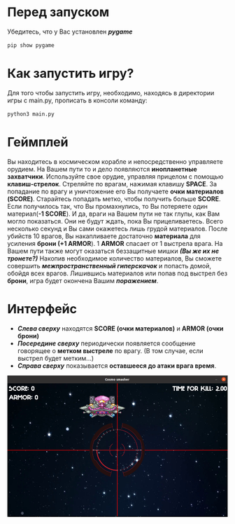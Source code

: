 # Перед запуском
Убедитесь, что у Вас установлен ***pygame***
```bash
pip show pygame
```
# Как запустить игру?
Для того чтобы запустить игру, необходимо, находясь в 
директории игры с main.py, прописать в консоли команду:  
```bash
python3 main.py
```
# Геймплей
Вы находитесь в космическом корабле и непосредственно
управляете орудием. На Вашем пути то и дело появляются
**инопланетные захватчики**. Используйте свое орудие, управляя
прицелом с помощью **клавиш-стрелок**. Стреляйте по врагам,
нажимая клавишу **SPACE**. За попадание по врагу и уничтожение
его Вы получаете **очки материалов (SCORE)**. Старайтесь попадать метко, 
чтобы получить больше **SCORE**. Если получилось так, что Вы 
промахнулись, то Вы потеряете один материал(**-1 SCORE**). И да, враги на Вашем пути 
не так глупы, как Вам могло показаться. Они не будут ждать, 
пока Вы прицеливаетесь. Всего несколько секунд и Вы сами окажетесь лишь
грудой материалов. После убийств 10 врагов, Вы
накапливаете достаточно **материала** для усиления **брони (+1 ARMOR**).
1 **ARMOR** спасает от 1 выстрела врага. 
На Вашем пути также могут оказаться беззащитные мишки ***(Вы же их не тронете?)***
Накопив необходимое количество материалов, Вы сможете совершить 
***межпространственный гиперскачок*** и попасть домой, обойдя всех врагов. 
Лишившись материалов или попав под выстрел без **брони**, игра будет 
окончена Вашим ***поражением***.
# Интерфейс
 - ***Слева сверху*** находятся **SCORE (очки материалов)** и **ARMOR (очки брони)**
 - ***Посередине сверху*** периодически появляется сообщение говорящее о **метком 
   выстреле** по врагу. (В том случае, если выстрел будет метким...)
 - ***Справа сверху*** показывается **оставшееся до атаки врага время**. 

![game](pics/screenshot.png)